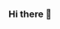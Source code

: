 ### Hi there 👋

<!--
**ehsan-amiri-code/ehsan-amiri-code** is a ✨ _special_ ✨ repository because its `README.md` (this file) appears on your GitHub profile.

### 🌱 I’m currently learning Go to work my way up as a back-end developer.
### Blockchain world always fascinates me, I'll be glad to take part in related projects.
